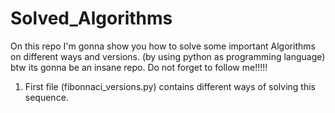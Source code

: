 # Solved_Algorithms
On this repo I'm gonna show you how to solve some important Algorithms on different ways and versions. (by using python as programming language) btw its gonna be an insane repo. Do not forget to follow me!!!!!
1) First file (fibonnaci_versions.py) contains different ways of solving this sequence.
